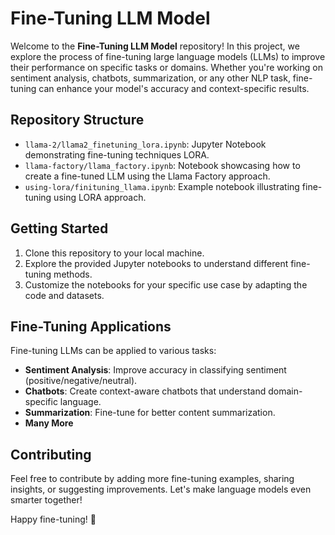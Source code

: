 # Fine-Tuning LLM Model

Welcome to the **Fine-Tuning LLM Model** repository! In this project, we explore the process of fine-tuning large language models (LLMs) to improve their performance on specific tasks or domains. Whether you're working on sentiment analysis, chatbots, summarization, or any other NLP task, fine-tuning can enhance your model's accuracy and context-specific results.

## Repository Structure

- `llama-2/llama2_finetuning_lora.ipynb`: Jupyter Notebook demonstrating fine-tuning techniques  LORA.
- `llama-factory/llama_factory.ipynb`: Notebook showcasing how to create a fine-tuned LLM using the Llama Factory approach.
- `using-lora/finituning_llama.ipynb`: Example notebook illustrating fine-tuning using LORA approach.

## Getting Started

1. Clone this repository to your local machine.
2. Explore the provided Jupyter notebooks to understand different fine-tuning methods.
3. Customize the notebooks for your specific use case by adapting the code and datasets.

## Fine-Tuning Applications

Fine-tuning LLMs can be applied to various tasks:
- **Sentiment Analysis**: Improve accuracy in classifying sentiment (positive/negative/neutral).
- **Chatbots**: Create context-aware chatbots that understand domain-specific language.
- **Summarization**: Fine-tune for better content summarization.
- **Many More**

## Contributing

Feel free to contribute by adding more fine-tuning examples, sharing insights, or suggesting improvements. Let's make language models even smarter together!

Happy fine-tuning! 🚀
